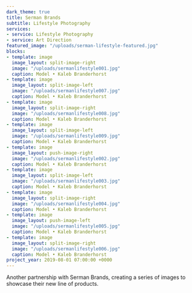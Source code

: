 ```yaml
---
dark_theme: true
title: Serman Brands
subtitle: Lifestyle Photography
services:
- service: Lifestyle Photography
- service: Art Direction
featured_image: "/uploads/serman-lifestyle-featured.jpg"
blocks:
- template: image
  image_layout: split-image-right
  image: "/uploads/sermanlifestyle001.jpg"
  caption: Model • Kaleb Branderhorst
- template: image
  image_layout: split-image-left
  image: "/uploads/sermanlifestyle007.jpg"
  caption: Model • Kaleb Branderhorst
- template: image
  image_layout: split-image-right
  image: "/uploads/sermanlifestyle008.jpg"
  caption: Model • Kaleb Branderhorst
- template: image
  image_layout: split-image-left
  image: "/uploads/sermanlifestyle009.jpg"
  caption: Model • Kaleb Branderhorst
- template: image
  image_layout: push-image-right
  image: "/uploads/sermanlifestyle002.jpg"
  caption: Model • Kaleb Branderhorst
- template: image
  image_layout: split-image-left
  image: "/uploads/sermanlifestyle003.jpg"
  caption: Model • Kaleb Branderhorst
- template: image
  image_layout: split-image-right
  image: "/uploads/sermanlifestyle004.jpg"
  caption: Model • Kaleb Branderhorst
- template: image
  image_layout: push-image-left
  image: "/uploads/sermanlifestyle005.jpg"
  caption: Model • Kaleb Branderhorst
- template: image
  image_layout: split-image-right
  image: "/uploads/sermanlifestyle006.jpg"
  caption: Model • Kaleb Branderhorst
project_year: 2019-08-01 07:00:00 +0000
---
```

Another partnership with Serman Brands, creating a series of images to showcase their new line of products. 